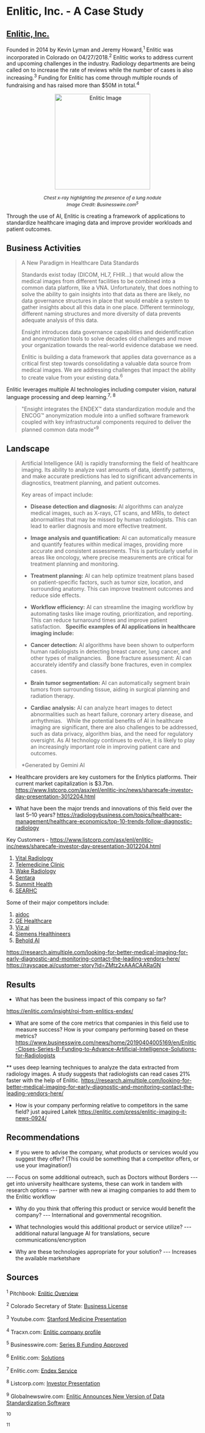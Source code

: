 # Enlitic, Inc. - A Case Study

## [Enlitic, Inc.](https://enlitic.com)


Founded in 2014 by Kevin Lyman and Jeremy Howard,<sup id="f1">1</sup> Enlitic was incorporated in Colorado on 04/27/2018.<sup id="f2">2</sup> Enlitic works to address current and upcoming challenges in the industry. Radiology departments are being called on to increase the rate of reviews while the number of cases is also increasing.<sup id="f3">3</sup> Funding for Enlitic has come through multiple rounds of fundraising and has raised more than $50M in total.<sup id="f4">4</sup>

<div style="text-align: center;">
  <img src="https://mms.businesswire.com/media/20190404005169/en/714216/5/Screen_Shot_2019-02-05_at_10.03.34_AM.jpg?download=1&_gl=1*147nyaa*_gcl_au*NDQzMTg4MDM3LjE3Mjg5MzQwNjguMTQ4MTkxMTMwMi4xNzI4OTQxMjA5LjE3Mjg5NDEyMTk.*_ga*Njg5MDUwMDAzLjE3Mjg5MzQwNjk.*_ga_ZQWF70T3FK*MTcyOTE4NjEyMy40LjEuMTcyOTE4NzMxMi42MC4wLjA." alt="Enlitic Image" width="250"/>
  <p><span style="font-size: 12px;"><em>Chest x-ray highlighting the presence of a lung nodule<br>Image Credit: Businesswire.com<sup id="f5">5</sup></em></p>
</div>

Through the use of AI, Enlitic is creating a framework of applications to standardize healthcare imaging data and improve provider workloads and patient outcomes.

## Business Activities



>A New Paradigm in Healthcare Data Standards
>
>Standards exist today (DICOM, HL7, FHIR…) that would allow the medical images from different facilities to be combined into a common data platform, like a VNA. Unfortunately, that does nothing to solve the ability to gain insights into that data as there are likely, no data governance structures in place that would enable a system to gather insights about all this data in one place. Different terminology, different naming structures and more diversity of data prevents adequate analysis of this data.
>
>Ensight introduces data governance capabilities and deidentification and anonymization tools to solve decades old challenges and move your organization towards the real-world evidence database we need.
>
>Enlitic is building a data framework that applies data governance as a critical first step towards consolidating a valuable data source from medical images. We are addressing challenges that impact the ability to create value from your existing data.<sup id="f6">6</sup>

Enlitic leverages multiple AI technologies including computer vision, natural language processing and deep learning.<sup id="f7">7</sup><sup >, </sup><sup id="f7">8</sup>

>"Ensight integrates the ENDEX™ data standardization module and the ENCOG™ anonymization module into a unified software framework coupled with key infrastructural components required to deliver the planned common data mode"<sup id="f9">9</sup>


## Landscape

>Artificial Intelligence (AI) is rapidly transforming the field of healthcare imaging. Its ability to analyze vast amounts of data, identify patterns, and make accurate predictions has led to significant advancements in diagnostics, treatment planning, and patient outcomes.   
>
>Key areas of impact include:
>
> * __Disease detection and diagnosis:__ AI algorithms can analyze medical images, such as X-rays, CT scans, and MRIs, to detect abnormalities that may be missed by human radiologists. This can lead to earlier diagnosis and more effective treatment.   
> * __Image analysis and quantification:__ AI can automatically measure and quantify features within medical images, providing more accurate and consistent assessments. This is particularly useful in areas like oncology, where precise measurements are critical for treatment planning and monitoring.   
> * __Treatment planning:__ AI can help optimize treatment plans based on patient-specific factors, such as tumor size, location, and surrounding anatomy. This can improve treatment outcomes and reduce side effects.   
> * __Workflow efficiency:__ AI can streamline the imaging workflow by automating tasks like image routing, prioritization, and reporting. This can reduce turnaround times and improve patient satisfaction.   
>__Specific examples of AI applications in healthcare imaging include:__
>
> * __Cancer detection:__ AI algorithms have been shown to outperform human radiologists in detecting breast cancer, lung cancer, and other types of malignancies.   
Bone fracture assessment: AI can accurately identify and classify bone fractures, even in complex cases.   
> * __Brain tumor segmentation:__ AI can automatically segment brain tumors from surrounding tissue, aiding in surgical planning and radiation therapy.   
> * __Cardiac analysis:__ AI can analyze heart images to detect abnormalities such as heart failure, coronary artery disease, and arrhythmias. 
>  
>While the potential benefits of AI in healthcare imaging are significant, there are also challenges to be addressed, such as data privacy, algorithm bias, and the need for regulatory oversight. As AI technology continues to evolve, it is likely to play an increasingly important role in improving patient care and outcomes.
>
>*Generated by Gemini AI


* Healthcare providers are key customers for the Enlytics platforms. Their current market capitalization is $3.7bn.
https://www.listcorp.com/asx/enl/enlitic-inc/news/sharecafe-investor-day-presentation-3012204.html

* What have been the major trends and innovations of this field over the last 5&ndash;10 years?
https://radiologybusiness.com/topics/healthcare-management/healthcare-economics/top-10-trends-follow-diagnostic-radiology

Key Customers - https://www.listcorp.com/asx/enl/enlitic-inc/news/sharecafe-investor-day-presentation-3012204.html
1. [Vital Radiology](https://www.vitalrad.co.uk/)
2. [Telemedicine Clinic](https://www.telemedicineclinic.com/)
3. [Wake Radiology](https://www.wakerad.com/)
4. [Sentara](https://www.sentara.com/)
5. [Summit Health](https://www.summithealth.com/)
6. [SEARHC](https://searhc.org/)

Some of their major competitors include:

1. [aidoc](https://www.aidoc.com/)
2. [GE Healthcare](https://www.gehealthcare.com/)
3. [Viz.ai](https://www.viz.ai/)
4. [Siemens Healthineers](https://www.siemens-healthineers.com/)
5. [Behold AI](https://www.behold.ai/)

https://research.aimultiple.com/looking-for-better-medical-imaging-for-early-diagnostic-and-monitoring-contact-the-leading-vendors-here/
https://rayscape.ai/customer-story?id=ZMtz2xAAACAARaGN





## Results

* What has been the business impact of this company so far?

https://enlitic.com/insight/roi-from-enlitics-endex/




* What are some of the core metrics that companies in this field use to measure success? How is your company performing based on these metrics?
https://www.businesswire.com/news/home/20190404005169/en/Enlitic-Closes-Series-B-Funding-to-Advance-Artificial-Intelligence-Solutions-for-Radiologists


** uses deep learning techniques to analyze the data extracted from radiology images. A study suggests that radiologists can read cases 21% faster with the help of Enlitic. 
https://research.aimultiple.com/looking-for-better-medical-imaging-for-early-diagnostic-and-monitoring-contact-the-leading-vendors-here/

* How is your company performing relative to competitors in the same field?
just aquired Laitek https://enlitic.com/press/enlitic-imaging-it-news-0924/

## Recommendations



* If you were to advise the company, what products or services would you suggest they offer? (This could be something that a competitor offers, or use your imagination!)

--- Focus on some additional outreach, such as Doctors without Borders
--- get into university healthcare systems, these can work in tandem with research options
--- partner with new ai imaging companies to add them to the Enlitic workflow

* Why do you think that offering this product or service would benefit the company?
--- International and governmental recognition.

* What technologies would this additional product or service utilize?
--- additional natural language AI for translations, secure communications/encryption

* Why are these technologies appropriate for your solution?
--- Increases the available marketshare

## Sources

<sup id="f1">1</sup> Pitchbook: [Enlitic Overview](https://pitchbook.com/profiles/company/98822-80#signals)

<sup id="f2">2</sup> Colorado Secretary of State: [Business License](https://www.sos.state.co.us/biz/BusinessEntityCriteriaExt.do)

<sup id="f3">3</sup> Youtube.com: [Stanford Medicine Presentation](https://www.youtube.com/watch?v=l4U5v1YjXMA)

<sup id="f4">4</sup> Tracxn.com: [Enlitic company profile](https://tracxn.com/d/companies/enlitic/__DZdRrY24xw_1-3xjcxcE5PzQ3bbb7Ri8N5NLBrK7vOE#:~:text=How%20much%20funding%20has%20Enlitic,was%20on%20Oct%2028%2C%202014.)

<sup id="f5">5</sup> Businesswire.com: [Series B Funding Approved](https://www.businesswire.com/news/home/20190404005169/en/Enlitic-Closes-Series-B-Funding-to-Advance-Artificial-Intelligence-Solutions-for-Radiologists)

<sup id="f6">6</sup> Enlitic.com: [Solutions](https://enlitic.com/solutions/)

<sup id="f7">7</sup> Enlitic.com: [Endex Service](https://enlitic.com/endex/)

<sup id="f8">8</sup> Listcorp.com: [Investor Presentation](https://www.listcorp.com/asx/enl/enlitic-inc/news/sharecafe-investor-day-presentation-3012204.html)

<sup id="f9">9</sup> Globalnewswire.com: [Enlitic Announces New Version of Data Standardization Software](https://www.globenewswire.com/en/news-release/2024/05/24/2888036/0/en/Enlitic-Announces-New-Version-of-Data-Standardization-Software.html)

<sup id="f10">10</sup>

<sup id="f5">11</sup>
